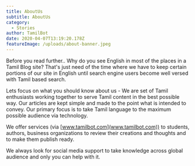 ```yaml
---
title: AboutUs
subtitle: AboutUs
category:
  - Stories
author: TamilBot
date: 2020-04-07T13:19:20.178Z
featureImage: /uploads/about-banner.jpeg
---
```

Before you read further.. Why do you see English in most of the places in a Tamil Blog site? That's just need of the time where we have to keep certain portions of our site in English until search engine users become well versed with Tamil based search. 

Lets focus on what you should know about us - We are set of Tamil enthusiasts working together to serve Tamil content in the best possible way. Our articles are kept simple and made to the point what is intended to convey. Our primary focus is to take Tamil language to the maximum possible audience via technology.

We offer services (via [www.tamilbot.com](www.tamilbot.com)) to students, authors, business organizations to review their creations and thoughts and to make them publish ready. 

We always look for social media support to take knowledge across global audience and only you can help with it.